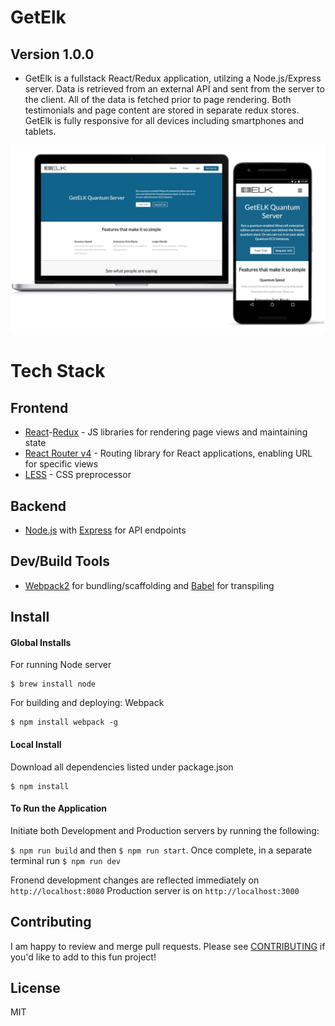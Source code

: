 # GetElk
## Version 1.0.0
* GetElk is a fullstack React/Redux application, utilzing a Node.js/Express server. Data is retrieved from an external API and sent from the server to the client. All of the data is fetched prior to page rendering. Both testimonials and page content are stored in separate redux stores. GetElk is fully responsive for all devices including smartphones and tablets.

![GetElk](img/getElkDevice.gif "GetElk")
# Tech Stack
## Frontend
* [React](https://facebook.github.io/react/)-[Redux](https://github.com/reactjs/redux) - JS libraries for rendering page views and maintaining state
* [React Router v4](https://github.com/ReactTraining/react-router) - Routing library for React applications, enabling URL for specific views
* [LESS](http://lesscss.org/) - CSS preprocessor

## Backend
* [Node.js](https://nodejs.org/en/) with [Express](http://expressjs.com/) for API endpoints

## Dev/Build Tools
* [Webpack2](https://webpack.js.org/) for bundling/scaffolding and [Babel](https://babeljs.io/) for transpiling

## Install
#### Global Installs

For running Node server

```
$ brew install node
```

For building and deploying: Webpack

```
$ npm install webpack -g
```
#### Local Install

Download all dependencies listed under package.json

```
$ npm install
```

#### To Run the Application
Initiate both Development and Production servers by running the following:

```$ npm run build``` and then ```$ npm run start```. Once complete, in a separate terminal run ```$ npm run dev```

Fronend development changes are reflected immediately on ```http://localhost:8080```
Production server is on ```http://localhost:3000```

## Contributing

I am happy to review and merge pull requests. Please see [CONTRIBUTING](CONTRIBUTING.md) if you'd like to add to this fun project!

## License

MIT
